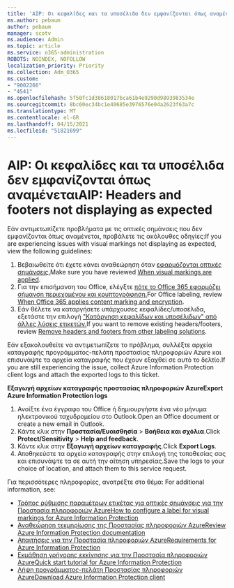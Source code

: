 ```yaml
---
title: 'AIP: Οι κεφαλίδες και τα υποσέλιδα δεν εμφανίζονται όπως αναμένεται'
ms.author: pebaum
author: pebaum
manager: scotv
ms.audience: Admin
ms.topic: article
ms.service: o365-administration
ROBOTS: NOINDEX, NOFOLLOW
localization_priority: Priority
ms.collection: Adm_O365
ms.custom:
- "9002266"
- "4541"
ms.openlocfilehash: 5f50fc1d38618017bca61b4e9290d9893983534e
ms.sourcegitcommit: 8bc60ec34bc1e40685e3976576e04a2623f63a7c
ms.translationtype: MT
ms.contentlocale: el-GR
ms.lasthandoff: 04/15/2021
ms.locfileid: "51821699"
---
```

# <a name="aip-headers-and-footers-not-displaying-as-expected"></a><span data-ttu-id="d9c06-102">AIP: Οι κεφαλίδες και τα υποσέλιδα δεν εμφανίζονται όπως αναμένεται</span><span class="sxs-lookup"><span data-stu-id="d9c06-102">AIP: Headers and footers not displaying as expected</span></span>

<span data-ttu-id="d9c06-103">Εάν αντιμετωπίζετε προβλήματα με τις οπτικές σημάνσεις που δεν εμφανίζονται όπως αναμένεται, προβάλετε τις ακόλουθες οδηγίες:</span><span class="sxs-lookup"><span data-stu-id="d9c06-103">If you are experiencing issues with visual markings not displaying as expected, view the following guidelines:</span></span>

1. <span data-ttu-id="d9c06-104">Βεβαιωθείτε ότι έχετε κάνει αναθεώρηση όταν [εφαρμόζονται οπτικές σημάνσεις.](https://docs.microsoft.com/azure/information-protection/configure-policy-markings#when-visual-markings-are-applied)</span><span class="sxs-lookup"><span data-stu-id="d9c06-104">Make sure you have reviewed [When visual markings are applied](https://docs.microsoft.com/azure/information-protection/configure-policy-markings#when-visual-markings-are-applied).</span></span>
2. <span data-ttu-id="d9c06-105">Για την επισήμανση του Office, ελέγξτε [πότε το Office 365 εφαρμόζει σήμανση περιεχομένου και κρυπτογράφηση.](https://docs.microsoft.com/microsoft-365/compliance/sensitivity-labels-office-apps#when-office-apps-apply-content-marking-and-encryption)</span><span class="sxs-lookup"><span data-stu-id="d9c06-105">For Office labeling, review [When Office 365 applies content marking and encryption](https://docs.microsoft.com/microsoft-365/compliance/sensitivity-labels-office-apps#when-office-apps-apply-content-marking-and-encryption).</span></span>
3. <span data-ttu-id="d9c06-106">Εάν θέλετε να καταργήσετε υπάρχουσες κεφαλίδες/υποσέλιδα, εξετάστε την επιλογή ["Κατάργηση κεφαλίδων και υποσέλιδων" από άλλες λύσεις ετικετών.](https://docs.microsoft.com/azure/information-protection/rms-client/client-admin-guide-customizations#remove-headers-and-footers-from-other-labeling-solutions)</span><span class="sxs-lookup"><span data-stu-id="d9c06-106">If you want to remove existing headers/footers, review [Remove headers and footers from other labeling solutions](https://docs.microsoft.com/azure/information-protection/rms-client/client-admin-guide-customizations#remove-headers-and-footers-from-other-labeling-solutions).</span></span>

<span data-ttu-id="d9c06-107">Εάν εξακολουθείτε να αντιμετωπίζετε το πρόβλημα, συλλέξτε αρχεία καταγραφής προγράμματος-πελάτη προστασίας πληροφοριών Azure και επισυνάψτε τα αρχεία καταγραφής που έχουν εξαχθεί σε αυτό το δελτίο.</span><span class="sxs-lookup"><span data-stu-id="d9c06-107">If you are still experiencing the issue, collect Azure Information Protection client logs and attach the exported logs to this ticket.</span></span>

<span data-ttu-id="d9c06-108">**Εξαγωγή αρχείων καταγραφής προστασίας πληροφοριών Azure**</span><span class="sxs-lookup"><span data-stu-id="d9c06-108">**Export Azure Information Protection logs**</span></span>

1. <span data-ttu-id="d9c06-109">Ανοίξτε ένα έγγραφο του Office ή δημιουργήστε ένα νέο μήνυμα ηλεκτρονικού ταχυδρομείου στο Outlook.</span><span class="sxs-lookup"><span data-stu-id="d9c06-109">Open an Office document or create a new email in Outlook.</span></span>
2. <span data-ttu-id="d9c06-110">Κάντε κλικ στην **Προστασία/Ευαισθησία** > **Βοήθεια και σχόλια**.</span><span class="sxs-lookup"><span data-stu-id="d9c06-110">Click **Protect/Sensitivity** > **Help and feedback**.</span></span>
3. <span data-ttu-id="d9c06-111">Κάντε κλικ στην **Εξαγωγή αρχείων καταγραφής**.</span><span class="sxs-lookup"><span data-stu-id="d9c06-111">Click **Export Logs**.</span></span>
4. <span data-ttu-id="d9c06-112">Αποθηκεύστε τα αρχεία καταγραφής στην επιλογή της τοποθεσίας σας και επισυνάψτε τα σε αυτή την αίτηση υπηρεσίας.</span><span class="sxs-lookup"><span data-stu-id="d9c06-112">Save the logs to your choice of location, and attach them to this service request.</span></span>

<span data-ttu-id="d9c06-113">Για περισσότερες πληροφορίες, ανατρέξτε στο θέμα: </span><span class="sxs-lookup"><span data-stu-id="d9c06-113">For additional information, see:</span></span>

- [<span data-ttu-id="d9c06-114">Τρόπος ρύθμισης παραμέτρων ετικέτας για οπτικές σημάνσεις για την Προστασία πληροφοριών Azure</span><span class="sxs-lookup"><span data-stu-id="d9c06-114">How to configure a label for visual markings for Azure Information Protection</span></span>](https://docs.microsoft.com/azure/information-protection/configure-policy-markings)
- [<span data-ttu-id="d9c06-115">Αναθεώρηση τεκμηρίωσης της Προστασίας πληροφοριών Azure</span><span class="sxs-lookup"><span data-stu-id="d9c06-115">Review Azure Information Protection documentation</span></span>](https://docs.microsoft.com/azure/information-protection/what-is-information-protection)
- [<span data-ttu-id="d9c06-116">Απαιτήσεις για την Προστασία πληροφοριών Azure</span><span class="sxs-lookup"><span data-stu-id="d9c06-116">Requirements for Azure Information Protection</span></span>](https://docs.microsoft.com/azure/information-protection/get-started/requirements)
- [<span data-ttu-id="d9c06-117">Εκμάθηση γρήγορης εκκίνησης για την Προστασία πληροφοριών Azure</span><span class="sxs-lookup"><span data-stu-id="d9c06-117">Quick start tutorial for Azure Information Protection</span></span>](https://docs.microsoft.com/azure/information-protection/get-started/infoprotect-quick-start-tutorial)
- [<span data-ttu-id="d9c06-118">Λήψη προγράμματος-πελάτη Προστασίας πληροφοριών Azure</span><span class="sxs-lookup"><span data-stu-id="d9c06-118">Download Azure Information Protection client</span></span>](https://www.microsoft.com/download/details.aspx?id=53018)
